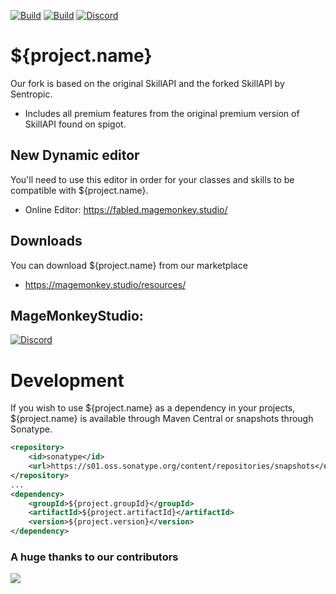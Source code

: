 [![Build](https://github.com/magemonkeystudio/${project.artifactId}/actions/workflows/release.yml/badge.svg?branch=main)](https://s01.oss.sonatype.org/content/repositories/snapshots/studio/magemonkey/${project.artifactId}/)
[![Build](https://github.com/magemonkeystudio/${project.artifactId}/actions/workflows/devbuild.yml/badge.svg?branch=dev)](https://s01.oss.sonatype.org/content/repositories/snapshots/studio/magemonkey/${project.artifactId}/${project.version}/)
[![Discord](https://dcbadge.vercel.app/api/server/6UzkTe6RvW?style=flat)](https://discord.gg/6UzkTe6RvW)

# ${project.name}

Our fork is based on the original SkillAPI and the forked SkillAPI by Sentropic.

* Includes all premium features from the original premium version of SkillAPI found on spigot.

## New Dynamic editor

You'll need to use this editor in order for your classes and skills to be compatible with ${project.name}.

* Online Editor: https://fabled.magemonkey.studio/

## Downloads

You can download ${project.name} from our marketplace

* https://magemonkey.studio/resources/

## MageMonkeyStudio:

[![Discord](https://dcbadge.vercel.app/api/server/6UzkTe6RvW?style=flat)](https://discord.gg/6UzkTe6RvW)

# Development

If you wish to use ${project.name} as a dependency in your projects, ${project.name} is available through Maven Central
or snapshots through Sonatype.

```xml
<repository>
    <id>sonatype</id>
    <url>https://s01.oss.sonatype.org/content/repositories/snapshots</url>
</repository>
...
<dependency>
    <groupId>${project.groupId}</groupId>
    <artifactId>${project.artifactId}</artifactId>
    <version>${project.version}</version>
</dependency>
```

### A huge thanks to our contributors

<a href="https://github.com/magemonkeystudio/${project.artifactId}/graphs/contributors">
<img src="https://contrib.rocks/image?repo=magemonkeystudio/${project.artifactId}" />
</a>